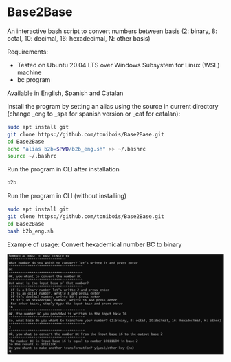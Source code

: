 # Base2Base
An interactive bash script to convert numbers between basis (2: binary, 8: octal, 10: decimal, 16: hexadecimal, N: other basis)

Requirements: 
+ Tested on Ubuntu 20.04 LTS over Windows Subsystem for Linux (WSL) machine
+ bc program

Available in English, Spanish and Catalan

Install the program by setting an alias using the source in current directory (change _eng to _spa for spanish version or _cat for catalan):

```bash
sudo apt install git
git clone https://github.com/tonibois/Base2Base.git
cd Base2Base
echo "alias b2b=$PWD/b2b_eng.sh" >> ~/.bashrc
source ~/.bashrc
```
Run the program in CLI after installation
```bash
b2b
```
Run the program in CLI (without installing)
```bash
sudo apt install git
git clone https://github.com/tonibois/Base2Base.git
cd Base2Base
bash b2b_eng.sh
```
Example of usage: Convert hexademical number BC to binary 

<p align="left">
<img src="demo.png" alt="drawing" width="1000" >
</p>


  
  
